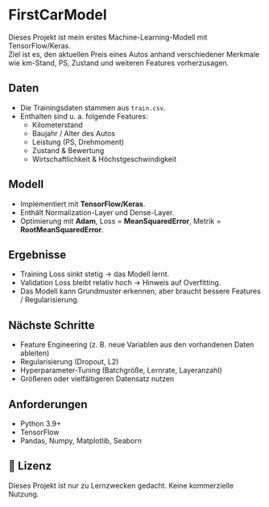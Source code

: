 # FirstCarModel 

Dieses Projekt ist mein erstes Machine-Learning-Modell mit TensorFlow/Keras.  
Ziel ist es, den aktuellen Preis eines Autos anhand verschiedener Merkmale wie km-Stand, PS, Zustand und weiteren Features vorherzusagen.

##  Daten
- Die Trainingsdaten stammen aus `train.csv`.
- Enthalten sind u. a. folgende Features:
  - Kilometerstand
  - Baujahr / Alter des Autos
  - Leistung (PS, Drehmoment)
  - Zustand & Bewertung
  - Wirtschaftlichkeit & Höchstgeschwindigkeit

##  Modell
- Implementiert mit **TensorFlow/Keras**.  
- Enthält Normalization-Layer und Dense-Layer.  
- Optimierung mit **Adam**, Loss = **MeanSquaredError**, Metrik = **RootMeanSquaredError**.  

##  Ergebnisse
- Training Loss sinkt stetig → das Modell lernt.  
- Validation Loss bleibt relativ hoch → Hinweis auf Overfitting.  
- Das Modell kann Grundmuster erkennen, aber braucht bessere Features / Regularisierung.  

##  Nächste Schritte
- Feature Engineering (z. B. neue Variablen aus den vorhandenen Daten ableiten)  
- Regularisierung (Dropout, L2)  
- Hyperparameter-Tuning (Batchgröße, Lernrate, Layeranzahl)  
- Größeren oder vielfältigeren Datensatz nutzen  

##  Anforderungen
- Python 3.9+
- TensorFlow
- Pandas, Numpy, Matplotlib, Seaborn

## 📜 Lizenz
Dieses Projekt ist nur zu Lernzwecken gedacht. Keine kommerzielle Nutzung.

